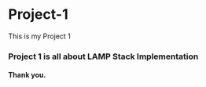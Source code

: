 # Project-1
This is my Project 1

### Project 1 is all about  LAMP Stack Implementation
#### Thank you.